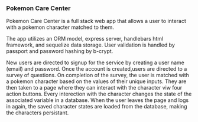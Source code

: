 ### Pokemon Care Center
Pokemon Care Center is a full stack web app that allows a user to interact with a pokemon character matched to them. 

The app utilizes an ORM model, express server, handlebars html framework, and sequelize data storage. User validation is handled by passport and password hashing by b-crypt.


New users are directed to signup for the service by creating a user name (email) and password. Once the account is created,users are directed to a survey of questions. On completion of the survey, the user is matched with a pokemon character based on the values of their unique inputs. They are then taken to a page where they can interact with the character viw four action buttons. Every interection with the character changes the state of the associated variable in a database. When the user leaves the page and logs in again, the saved character states are loaded from the database, making the characters persistant. 

